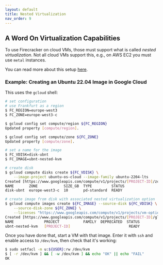 ```yaml
---
layout: default
title: Nested Virtualization
nav_order: 9
---
```


## A Word On Virtualization Capabilities

To use Firecracker on cloud VMs, those must support what is called _nested virtualization_.
Not all cloud VMs support this, e.g., on AWS EC2 you must use `metal` instances.

You can read more about this setup [here](https://github.com/firecracker-microvm/firecracker/blob/main/docs/dev-machine-setup.md).

### Example: Creating an Ubuntu 22.04 Image in Google Cloud

This uses the `gcloud` shell:

```sh
# set configuration
# use Frankfurt as a region
$ FC_REGION=europe-west3
$ FC_ZONE=europe-west3-c

$ gcloud config set compute/region ${FC_REGION}
Updated property [compute/region].

$ gcloud config set compute/zone ${FC_ZONE}
Updated property [compute/zone].

# set a name for the image
$ FC_VDISK=disk-ubnt
$ FC_IMAGE=ubnt-nested-kvm

# create disk
$ gcloud compute disks create ${FC_VDISK} \
    --image-project ubuntu-os-cloud --image-family ubuntu-2204-lts
Created [https://www.googleapis.com/compute/v1/projects/[PROJECT-ID]/zones/europe-west3-c/disks/disk-ubnt].
NAME       ZONE            SIZE_GB  TYPE         STATUS
disk-ubnt  europe-west3-c  10       pd-standard  READY

# create image from disk with associated nested virtualization option
$ gcloud compute images create ${FC_IMAGE} --source-disk ${FC_VDISK} \
    --source-disk-zone ${FC_ZONE} \
    --licenses "https://www.googleapis.com/compute/v1/projects/vm-options/global/licenses/enable-vmx"
Created [https://www.googleapis.com/compute/v1/projects/[PROJECT-ID]/global/images/ubnt-nested-kvm].
NAME              PROJECT           FAMILY  DEPRECATED  STATUS
ubnt-nested-kvm   [PROJECT-ID]                           READY
```

Once you have done that, start a VM with that image.
Enter it with `ssh` and enable access to `/dev/kvm`, then check that it's working:

```sh
$ sudo setfacl -m u:${USER}:rw /dev/kvm
$ [ -r /dev/kvm ] && [ -w /dev/kvm ] && echo "OK" || echo "FAIL"
OK
```
